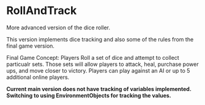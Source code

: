 # RollAndTrack
More advanced version of the dice roller. 

This version implements dice tracking and also some of the rules from the final game version. 

Final Game Concept:
Players Roll a set of dice and attempt to collect particualr sets. Those sets will allow players to attack, heal, 
purchase power ups, and move closer to victory. Players can play against an AI or up to 5 additional online
players. 

**Current main version does not have tracking of variables implemented. Switching to using EnvironmentObjects for tracking the values.** 

